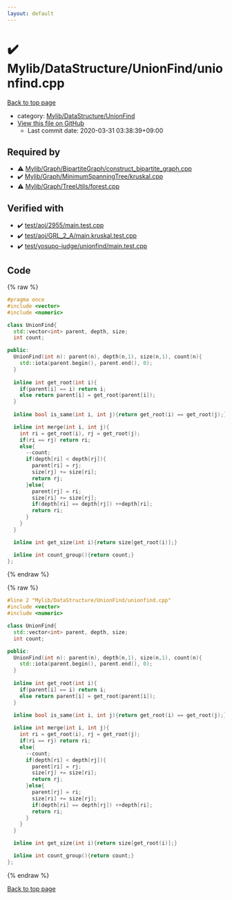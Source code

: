 ```yaml
---
layout: default
---
```


<!-- mathjax config similar to math.stackexchange -->
<script type="text/javascript" async
  src="https://cdnjs.cloudflare.com/ajax/libs/mathjax/2.7.5/MathJax.js?config=TeX-MML-AM_CHTML">
</script>
<script type="text/x-mathjax-config">
  MathJax.Hub.Config({
    TeX: { equationNumbers: { autoNumber: "AMS" }},
    tex2jax: {
      inlineMath: [ ['$','$'] ],
      processEscapes: true
    },
    "HTML-CSS": { matchFontHeight: false },
    displayAlign: "left",
    displayIndent: "2em"
  });
</script>

<script type="text/javascript" src="https://cdnjs.cloudflare.com/ajax/libs/jquery/3.4.1/jquery.min.js"></script>
<script src="https://cdn.jsdelivr.net/npm/jquery-balloon-js@1.1.2/jquery.balloon.min.js" integrity="sha256-ZEYs9VrgAeNuPvs15E39OsyOJaIkXEEt10fzxJ20+2I=" crossorigin="anonymous"></script>
<script type="text/javascript" src="../../../../assets/js/copy-button.js"></script>
<link rel="stylesheet" href="../../../../assets/css/copy-button.css" />


# :heavy_check_mark: Mylib/DataStructure/UnionFind/unionfind.cpp

<a href="../../../../index.html">Back to top page</a>

* category: <a href="../../../../index.html#3ff74e8366c88d06b530f361450b1117">Mylib/DataStructure/UnionFind</a>
* <a href="{{ site.github.repository_url }}/blob/master/Mylib/DataStructure/UnionFind/unionfind.cpp">View this file on GitHub</a>
    - Last commit date: 2020-03-31 03:38:39+09:00




## Required by

* :warning: <a href="../../Graph/BipartiteGraph/construct_bipartite_graph.cpp.html">Mylib/Graph/BipartiteGraph/construct_bipartite_graph.cpp</a>
* :heavy_check_mark: <a href="../../Graph/MinimumSpanningTree/kruskal.cpp.html">Mylib/Graph/MinimumSpanningTree/kruskal.cpp</a>
* :warning: <a href="../../Graph/TreeUtils/forest.cpp.html">Mylib/Graph/TreeUtils/forest.cpp</a>


## Verified with

* :heavy_check_mark: <a href="../../../../verify/test/aoj/2955/main.test.cpp.html">test/aoj/2955/main.test.cpp</a>
* :heavy_check_mark: <a href="../../../../verify/test/aoj/GRL_2_A/main.kruskal.test.cpp.html">test/aoj/GRL_2_A/main.kruskal.test.cpp</a>
* :heavy_check_mark: <a href="../../../../verify/test/yosupo-judge/unionfind/main.test.cpp.html">test/yosupo-judge/unionfind/main.test.cpp</a>


## Code

<a id="unbundled"></a>
{% raw %}
```cpp
#pragma once
#include <vector>
#include <numeric>

class UnionFind{
  std::vector<int> parent, depth, size;
  int count;

public:
  UnionFind(int n): parent(n), depth(n,1), size(n,1), count(n){
    std::iota(parent.begin(), parent.end(), 0);
  }
  
  inline int get_root(int i){
    if(parent[i] == i) return i;
    else return parent[i] = get_root(parent[i]);
  }
  
  inline bool is_same(int i, int j){return get_root(i) == get_root(j);}

  inline int merge(int i, int j){
    int ri = get_root(i), rj = get_root(j);
    if(ri == rj) return ri;
    else{
      --count;
      if(depth[ri] < depth[rj]){
        parent[ri] = rj;
        size[rj] += size[ri];
        return rj;
      }else{
        parent[rj] = ri;
        size[ri] += size[rj];
        if(depth[ri] == depth[rj]) ++depth[ri];
        return ri;
      }
    }
  }

  inline int get_size(int i){return size[get_root(i)];}

  inline int count_group(){return count;}
};

```
{% endraw %}

<a id="bundled"></a>
{% raw %}
```cpp
#line 2 "Mylib/DataStructure/UnionFind/unionfind.cpp"
#include <vector>
#include <numeric>

class UnionFind{
  std::vector<int> parent, depth, size;
  int count;

public:
  UnionFind(int n): parent(n), depth(n,1), size(n,1), count(n){
    std::iota(parent.begin(), parent.end(), 0);
  }
  
  inline int get_root(int i){
    if(parent[i] == i) return i;
    else return parent[i] = get_root(parent[i]);
  }
  
  inline bool is_same(int i, int j){return get_root(i) == get_root(j);}

  inline int merge(int i, int j){
    int ri = get_root(i), rj = get_root(j);
    if(ri == rj) return ri;
    else{
      --count;
      if(depth[ri] < depth[rj]){
        parent[ri] = rj;
        size[rj] += size[ri];
        return rj;
      }else{
        parent[rj] = ri;
        size[ri] += size[rj];
        if(depth[ri] == depth[rj]) ++depth[ri];
        return ri;
      }
    }
  }

  inline int get_size(int i){return size[get_root(i)];}

  inline int count_group(){return count;}
};

```
{% endraw %}

<a href="../../../../index.html">Back to top page</a>

